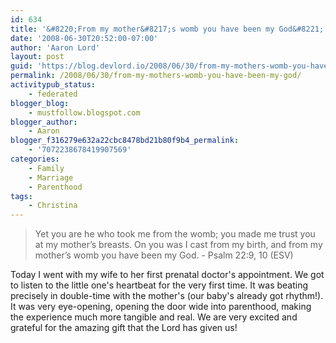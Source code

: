 ```yaml
---
id: 634
title: '&#8220;From my mother&#8217;s womb you have been my God&#8221;'
date: '2008-06-30T20:52:00-07:00'
author: 'Aaron Lord'
layout: post
guid: 'https://blog.devlord.io/2008/06/30/from-my-mothers-womb-you-have-been-my-god/'
permalink: /2008/06/30/from-my-mothers-womb-you-have-been-my-god/
activitypub_status:
    - federated
blogger_blog:
    - mustfollow.blogspot.com
blogger_author:
    - Aaron
blogger_f316279e632a22cbc8478bd21b80f9b4_permalink:
    - '7072238678419907569'
categories:
    - Family
    - Marriage
    - Parenthood
tags:
    - Christina
---
```


<blockquote>Yet you are he who took me from the womb;
you made me trust you at my mother’s breasts.
On you was I cast from my birth,
and from my mother’s womb you have been my God. - Psalm 22:9, 10 (ESV)</blockquote>
Today I went with my wife to her first prenatal doctor's appointment. We got to listen to the little one's heartbeat for the very first time. It was beating precisely in double-time with the mother's (our baby's already got rhythm!). It was very eye-opening, opening the door wide into parenthood, making the experience much more tangible and real. We are very excited and grateful for the amazing gift that the Lord has given us!